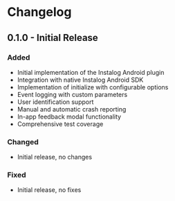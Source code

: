 # Changelog

## 0.1.0 - Initial Release

### Added
- Initial implementation of the Instalog Android plugin
- Integration with native Instalog Android SDK
- Implementation of initialize with configurable options
- Event logging with custom parameters
- User identification support
- Manual and automatic crash reporting
- In-app feedback modal functionality
- Comprehensive test coverage

### Changed
- Initial release, no changes

### Fixed
- Initial release, no fixes 